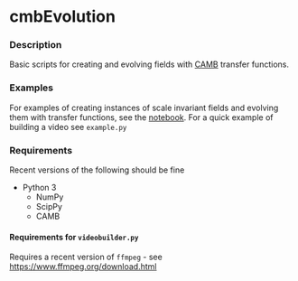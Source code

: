 # cmbEvolution

### Description
Basic scripts for creating and evolving fields with [CAMB](https://camb.info/) transfer functions.

### Examples
For examples of creating instances of scale invariant fields and evolving them with transfer functions, see the
[notebook](https://nbviewer.org/github/mfrobertson/cmbEvolution/blob/main/fieldRealisation.ipynb).
For a quick example of building a video see ```example.py```

### Requirements
Recent versions of the following should be fine
- Python 3
  - NumPy
  - ScipPy
  - CAMB
#### Requirements for ```videobuilder.py```
Requires a recent version of ```ffmpeg``` - see https://www.ffmpeg.org/download.html


